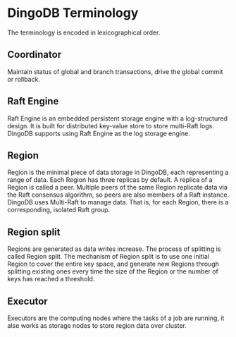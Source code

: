 # DingoDB Terminology

The terminology is encoded in lexicographical order.


## Coordinator

Maintain status of global and branch transactions, drive the global commit or rollback.

## Raft Engine

Raft Engine is an embedded persistent storage engine with a log-structured design. It is built for distributed key-value store to store multi-Raft logs. DingoDB supports using Raft Engine as the log storage engine.

## Region

Region is the minimal piece of data storage in DingoDB, each representing a range of data. Each Region has three replicas by default. A replica of a Region is called a peer. Multiple peers of the same Region replicate data via the Raft consensus algorithm, so peers are also members of a Raft instance. DingoDB uses Multi-Raft to manage data. That is, for each Region, there is a corresponding, isolated Raft group.

## Region split

Regions are generated as data writes increase. The process of splitting is called Region split.
The mechanism of Region split is to use one initial Region to cover the entire key space, and generate new Regions through splitting existing ones every time the size of the Region or the number of keys has reached a threshold.

## Executor

Executors are the computing nodes where the tasks of a job are running, it alse works as storage nodes to store region data over cluster.
